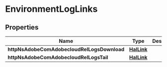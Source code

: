 

# EnvironmentLogLinks

## Properties

Name | Type | Description | Notes
------------ | ------------- | ------------- | -------------
**httpNsAdobeComAdobecloudRelLogsDownload** | [**HalLink**](HalLink.md) |  |  [optional]
**httpNsAdobeComAdobecloudRelLogsTail** | [**HalLink**](HalLink.md) |  |  [optional]




